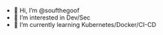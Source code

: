 - 👋 Hi, I’m @soufthegoof
- 👀 I’m interested in Dev/Sec
- 🌱 I’m currently learning Kubernetes/Docker/CI-CD
